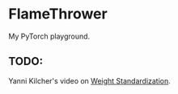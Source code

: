 # FlameThrower
My PyTorch playground.


## TODO:

Yanni Kilcher's video on [Weight Standardization](https://www.youtube.com/watch?v=p-zOeQCoG9c).
